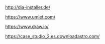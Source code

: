 http://dia-installer.de/  

https://www.umlet.com/  

https://www.draw.io/  

https://case_studio_2.es.downloadastro.com/  

